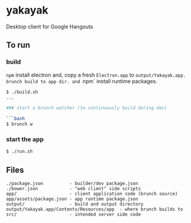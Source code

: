yakayak
=======

Desktop client for Google Hangouts

## To run

### build

`npm` install electron and, copy a fresh `Electron.app` to
`output/Yakayak.app. brunch build to app dir. and `npm` install
runtime packages.

```bash
$ ./build.sh
...

### start a brunch watcher (to continuously build during dev)

```bash
$ brunch w
```

### start the app

```bash
$ ./run.sh
```

## Files

```
./package.json          - builder/dev package.json
./bower.json            - "web client" side scripts
app/                    - client application code (brunch source)
app/assets/package.json - app runtime package.json
output/                 - build and output directory
output/Yakayak.app/Contents/Resources/app  - where brunch builds to
src/                    - intended server side code
```

